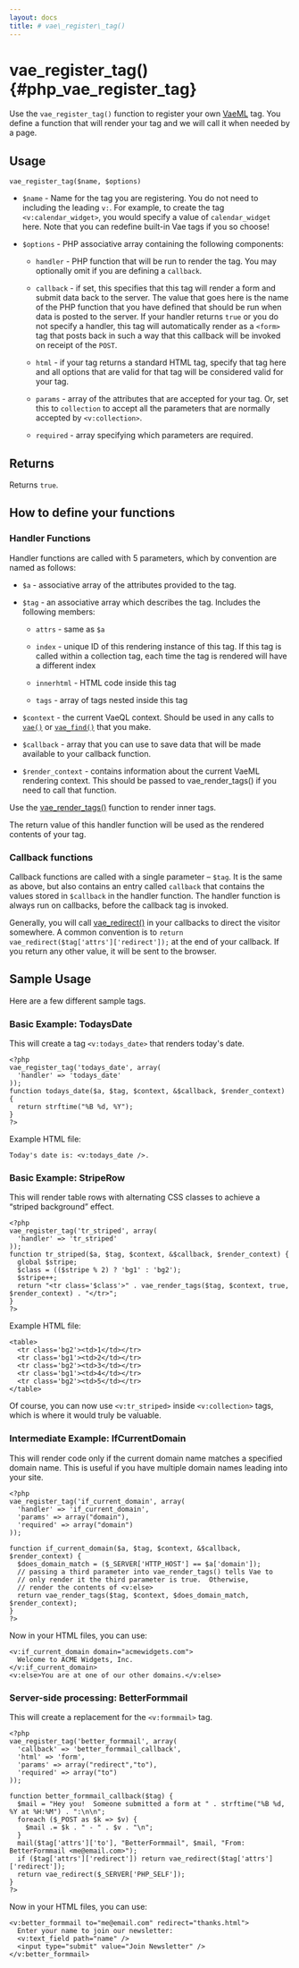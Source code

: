 ```yaml
---
layout: docs
title: # vae\_register\_tag()
---
```


# vae\_register\_tag() {#php_vae_register_tag}

Use the `vae_register_tag()` function to register your own
[VaeML](#vaeml) tag. You define a function that will render your tag and
we will call it when needed by a page.

## Usage

`vae_register_tag($name, $options)`

-   `$name` - Name for the tag you are registering. You do not need to
    including the leading `v:`. For example, to create the tag
    `<v:calendar_widget>`, you would specify a value of
    `calendar_widget` here. Note that you can redefine built-in Vae tags
    if you so choose!

-   `$options` - PHP associative array containing the following
    components:

    -   `handler` - PHP function that will be run to render the tag. You
        may optionally omit if you are defining a `callback`.

    -   `callback` - if set, this specifies that this tag will render a
        form and submit data back to the server. The value that goes
        here is the name of the PHP function that you have defined that
        should be run when data is posted to the server. If your handler
        returns `true` or you do not specify a handler, this tag will
        automatically render as a `<form>` tag that posts back in such a
        way that this callback will be invoked on receipt of the `POST`.

    -   `html` - if your tag returns a standard HTML tag, specify that
        tag here and all options that are valid for that tag will be
        considered valid for your tag.

    -   `params` - array of the attributes that are accepted for
        your tag. Or, set this to `collection` to accept all the
        parameters that are normally accepted by `<v:collection>`.

    -   `required` - array specifying which parameters are required.

## Returns

Returns `true`.

## How to define your functions

### Handler Functions

Handler functions are called with 5 parameters, which by convention are
named as follows:

-   `$a` - associative array of the attributes provided to the tag.

-   `$tag` - an associative array which describes the tag. Includes the
    following members:

    -   `attrs` - same as `$a`

    -   `index` - unique ID of this rendering instance of this tag. If
        this tag is called within a collection tag, each time the tag is
        rendered will have a different index

    -   `innerhtml` - HTML code inside this tag

    -   `tags` - array of tags nested inside this tag

-   `$context` - the current VaeQL context. Should be used in any calls
    to [`vae()`](#php_vae) or [`vae_find()`](#php_vae) that you make.

-   `$callback` - array that you can use to save data that will be made
    available to your callback function.

-   `$render_context` - contains information about the current VaeML
    rendering context. This should be passed to vae\_render\_tags() if
    you need to call that function.

Use the [vae\_render\_tags()](#php_vae_render_tags) function to render
inner tags.

The return value of this handler function will be used as the rendered
contents of your tag.

### Callback functions

Callback functions are called with a single parameter – `$tag`. It is
the same as above, but also contains an entry called `callback` that
contains the values stored in `$callback` in the handler function. The
handler function is always run on callbacks, before the callback tag is
invoked.

Generally, you will call [vae\_redirect()](#php_vae_redirect) in your
callbacks to direct the visitor somewhere. A common convention is to
`return vae_redirect($tag['attrs']['redirect']);` at the end of your
callback. If you return any other value, it will be sent to the browser.

## Sample Usage

Here are a few different sample tags.

### Basic Example: TodaysDate

This will create a tag `<v:todays_date>` that renders today's date.

    <?php
    vae_register_tag('todays_date', array(
      'handler' => 'todays_date'
    ));
    function todays_date($a, $tag, $context, &$callback, $render_context) {
      return strftime("%B %d, %Y");
    }
    ?>

Example HTML file:

    Today's date is: <v:todays_date />.

### Basic Example: StripeRow

This will render table rows with alternating CSS classes to achieve a
“striped background” effect.

    <?php
    vae_register_tag('tr_striped', array(
      'handler' => 'tr_striped'
    ));
    function tr_striped($a, $tag, $context, &$callback, $render_context) {
      global $stripe;
      $class = (($stripe % 2) ? 'bg1' : 'bg2');
      $stripe++;
      return "<tr class='$class'>" . vae_render_tags($tag, $context, true, $render_context) . "</tr>";
    }
    ?>

Example HTML file:

    <table>
      <tr class='bg2'><td>1</td></tr>
      <tr class='bg1'><td>2</td></tr>
      <tr class='bg2'><td>3</td></tr>
      <tr class='bg1'><td>4</td></tr>
      <tr class='bg2'><td>5</td></tr>
    </table>

Of course, you can now use `<v:tr_striped>` inside `<v:collection>`
tags, which is where it would truly be valuable.

### Intermediate Example: IfCurrentDomain

This will render code only if the current domain name matches a
specified domain name. This is useful if you have multiple domain names
leading into your site.

    <?php
    vae_register_tag('if_current_domain', array(
      'handler' => 'if_current_domain',
      'params' => array("domain"), 
      'required' => array("domain")
    ));
        
    function if_current_domain($a, $tag, $context, &$callback, $render_context) {
      $does_domain_match = ($_SERVER['HTTP_HOST'] == $a['domain']);
      // passing a third parameter into vae_render_tags() tells Vae to 
      // only render it the third parameter is true.  Otherwise, 
      // render the contents of <v:else>
      return vae_render_tags($tag, $context, $does_domain_match, $render_context);
    }
    ?>

Now in your HTML files, you can use:

    <v:if_current_domain domain="acmewidgets.com">
      Welcome to ACME Widgets, Inc.
    </v:if_current_domain>
    <v:else>You are at one of our other domains.</v:else>

### Server-side processing: BetterFormmail

This will create a replacement for the `<v:formmail>` tag.

    <?php
    vae_register_tag('better_formmail', array(
      'callback' => 'better_formmail_callback',  
      'html' => 'form', 
      'params' => array("redirect","to"), 
      'required' => array("to")
    ));

    function better_formmail_callback($tag) {
      $mail = "Hey you!  Someone submitted a form at " . strftime("%B %d, %Y at %H:%M") . ":\n\n";
      foreach ($_POST as $k => $v) {
        $mail .= $k . " - " . $v . "\n";
      }  
      mail($tag['attrs']['to'], "BetterFormmail", $mail, "From: BetterFormmail <me@email.com>");
      if ($tag['attrs']['redirect']) return vae_redirect($tag['attrs']['redirect']);
      return vae_redirect($_SERVER['PHP_SELF']);
    }
    ?>

Now in your HTML files, you can use:

    <v:better_formmail to="me@email.com" redirect="thanks.html">
      Enter your name to join our newsletter: 
      <v:text_field path="name" />
      <input type="submit" value="Join Newsletter" />
    </v:better_formmail>
